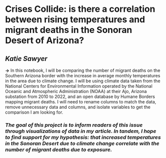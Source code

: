 # **Crises Collide:** is there a correlation between rising temperatures and migrant deaths in the Sonoran Desert of Arizona?
## **_Katie Sawyer_**

**→** In this notebook, I will be comparing the number of migrant deaths on the Southern Arizona border with the increase in average monthly temperatures in the area due to climate change. I will be using climate data taken from the National Centers for Environmental Information operated by the National Oceanic and Atmospheric Administration (NOAA) at their Ajo, Arizona substation from 2010 to 2022, and an open database by Humane Borders mapping migrant deaths. I will need to rename columns to match the data, remove unnecessary data and columns, and isolate variables to get the comparison I am looking for. 

### _The goal of this project is to inform readers of this issue through visualizations of data in my article. In tandem, I hope to find support for my hypothesis: that increased temperatures in the Sonoran Desert due to climate change correlate with the number of migrant deaths due to exposure._
